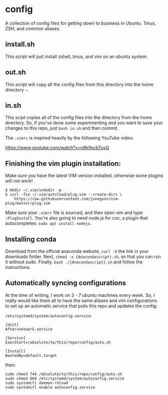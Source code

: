 # config
A collection of config files for getting down to business in Ubuntu. Tmux, ZSH, and common aliases.

## install.sh
This script will just install zshell, tmux, and vim on an ubuntu system.

## out.sh
This script will copy all the config files from this directory into the home directory `~`.

## in.sh
This scipt copies all of the config files into the directory from the home directory.
So, if you've done some experimenting and you want to save your changes to this repo,
just `bash in.sh` and then commit.

The `.vimrc` is inspired heavily by the following YouTube video:

https://www.youtube.com/watch?v=n9k9scbTuvQ

## Finishing the vim plugin installation:

Make sure you have the latest VIM version installed, otherwise some plugins will not work!
```
$ mkdir ~/.vim/undodir -p
$ curl -fLo ~/.vim/autoload/plug.vim --create-dirs \
    https://raw.githubusercontent.com/junegunn/vim-plug/master/plug.vim
```

Make sure your `.vimrc` file is sourced, and then open vim and type `:PlugInstall`.
You're also going to need node.js for coc, a plugin that autocompletes: `sudo apt install nodejs`.
## Installing conda
Download from the official anaconda website, `curl -O` the link in your downloads folder.
Next, `chmod -x {Anacondascript}.sh`, so that you can run it without sudo.
Finally, `bash ./{Anacondascript}.sh` and follow the instructions.


## Automatically syncing configurations

At the time of writing, I work on 3 - 7 ubuntu machines every week.
So, I really would like them all to have the same aliases and vim configurations.
to set up an automatic service that pulls this repo and updates the config:

`/etc/systemd/system/autoconfig.service`:
```
[Unit]
After=network.service

[Service]
ExecStart=/absolute/to/this/repo/config/auto.sh

[Install]
WantedBy=default.target
```

then:

```
sudo chmod 744 /absolute/to/this/repo/config/auto.sh
sudo chmod 664 /etc/systemd/system/autoconfig.service
sudo systemctl daemon-reload
sudo systemctl enable autoconfig.service
```
